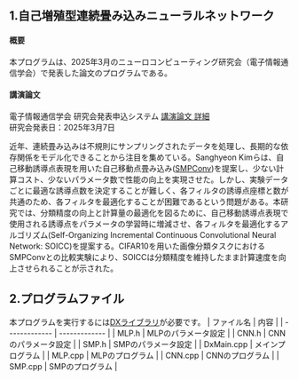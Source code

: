 ## 1.自己増殖型連続畳み込みニューラルネットワーク
#### 概要
本プログラムは、2025年3月のニューロコンピューティング研究会（電子情報通信学会）で発表した論文のプログラムである。
#### 講演論文
電子情報通信学会 研究会発表申込システム [講演論文 詳細](https://ken.ieice.org/ken/paper/20250307mcjn/)  
研究会発表日：2025年3月7日  
  
近年、連続畳み込みは不規則にサンプリングされたデータを処理し、長期的な依存関係をモデル化できることから注目を集めている。Sanghyeon Kimらは、自己移動誘導点表現を用いた自己移動点畳み込み([SMPConv](https://arxiv.org/abs/2304.02330))を提案し、少ない計算コスト、少ないパラメータ数で性能の向上を実現させた。しかし、実験データごとに最適な誘導点数を決定することが難しく、各フィルタの誘導点座標と数が共通のため、各フィルタを最適化することが困難であるという問題がある。本研究では、分類精度の向上と計算量の最適化を図るために、自己移動誘導点表現で使用される誘導点をパラメータの学習時に増減させ、各フィルタを最適化するアルゴリズム(Self-Organizing Incremental Continuous Convolutional Neural Network: SOICC)を提案する。CIFAR10を用いた画像分類タスクにおけるSMPConvとの比較実験により、SOICCは分類精度を維持したまま計算速度を向上させられることが示された。 
## 2.プログラムファイル
本プログラムを実行するには[DXライブラリ](https://dxlib.xsrv.jp/)が必要です。
| ファイル名     |    内容            |
| ------------- | -------------      |
| MLP.h         | MLPのパラメータ設定 |
| CNN.h         | CNNのパラメータ設定 |
| SMP.h         | SMPのパラメータ設定 |
| DxMain.cpp    | メインプログラム    |
| MLP.cpp       | MLPのプログラム     |
| CNN.cpp       | CNNのプログラム     |
| SMP.cpp       | SMPのプログラム     |
